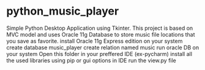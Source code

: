 # python_music_player
Simple Python Desktop Application using Tkinter. This project is based on MVC model and uses Oracle 11g Database to store music file locations that you save as favorite.
install Oracle 11g Express edition on your system
create database music_player
create relation named music run oracle DB on your system
Open this folder in your preffered IDE (ex-pycharm)
install all the used libraries using pip or gui options in IDE
run the view.py file
